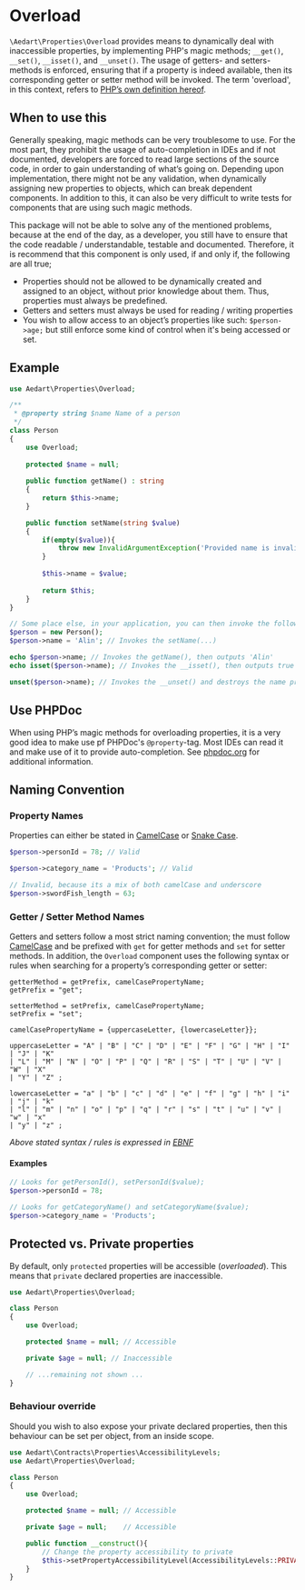 # Overload

`\Aedart\Properties\Overload` provides means to dynamically deal with inaccessible properties, by implementing PHP's magic methods;
`__get()`, `__set()`, `__isset()`, and `__unset()`.
The usage of getters- and setters-methods is enforced, ensuring that if a property is indeed available, then its corresponding getter or setter method will be invoked. The term 'overload', in this context, refers to [PHP’s own definition hereof](http://php.net/manual/en/language.oop5.overloading.php).

## When to use this

Generally speaking, magic methods can be very troublesome to use.
For the most part, they prohibit the usage of auto-completion in IDEs and if not documented, developers are forced to read large sections of the source code, in order to gain understanding of what’s going on. Depending upon implementation, there might not be any validation, when dynamically assigning new properties to objects, which can break dependent components.
In addition to this, it can also be very difficult to write tests for components that are using such magic methods.

This package will not be able to solve any of the mentioned problems, because at the end of the day, as a developer, you still have to ensure that the code readable / understandable, testable and documented.
Therefore, it is recommend that this component is only used, if and only if, the following are all true;

-	Properties should not be allowed to be dynamically created and assigned to an object, without prior knowledge about them. Thus, properties must always be predefined.
-	Getters and setters must always be used for reading / writing properties
-	You wish to allow access to an object’s properties like such: `$person->age;` but still enforce some kind of control when it's being accessed or set.

## Example

```php
use Aedart\Properties\Overload;

/**
 * @property string $name Name of a person
 */
class Person
{
    use Overload;
    
    protected $name = null;
    
    public function getName() : string
    {
	    return $this->name;
    }

    public function setName(string $value)
    {
        if(empty($value)){
            throw new InvalidArgumentException('Provided name is invalid');
        }
        
        $this->name = $value;
        
        return $this;
    }
}

// Some place else, in your application, you can then invoke the following:
$person = new Person();
$person->name = 'Alin'; // Invokes the setName(...)

echo $person->name;	// Invokes the getName(), then outputs 'Alin'
echo isset($person->name); // Invokes the __isset(), then outputs true

unset($person->name); // Invokes the __unset() and destroys the name property
```

## Use PHPDoc

When using PHP’s magic methods for overloading properties, it is a very good idea to make use pf PHPDoc's `@property`-tag.
Most IDEs can read it and make use of it to provide auto-completion.
See [phpdoc.org](http://www.phpdoc.org/docs/latest/references/phpdoc/tags/property.html) for additional information.

## Naming Convention

### Property Names

Properties can either be stated in [CamelCase](http://en.wikipedia.org/wiki/CamelCase) or [Snake Case](http://en.wikipedia.org/wiki/Snake_case).

```php
$person->personId = 78; // Valid

$person->category_name = 'Products'; // Valid

// Invalid, because its a mix of both camelCase and underscore
$person->swordFish_length = 63;
```

### Getter / Setter Method Names

Getters and setters follow a most strict naming convention; the must follow [CamelCase](http://en.wikipedia.org/wiki/CamelCase) and be prefixed with `get` for getter methods and `set` for setter methods.
In addition, the `Overload` component uses the following syntax or rules when searching for a property’s corresponding getter or setter:

```
getterMethod = getPrefix, camelCasePropertyName;
getPrefix = "get";

setterMethod = setPrefix, camelCasePropertyName;
setPrefix = "set";

camelCasePropertyName = {uppercaseLetter, {lowercaseLetter}};

uppercaseLetter = "A" | "B" | "C" | "D" | "E" | "F" | "G" | "H" | "I" | "J" | "K"
| "L" | "M" | "N" | "O" | "P" | "Q" | "R" | "S" | "T" | "U" | "V" | "W" | "X"
| "Y" | "Z" ;

lowercaseLetter = "a" | "b" | "c" | "d" | "e" | "f" | "g" | "h" | "i" | "j" | "k"
| "l" | "m" | "n" | "o" | "p" | "q" | "r" | "s" | "t" | "u" | "v" | "w" | "x"
| "y" | "z" ;
```

_Above stated syntax / rules is expressed in [EBNF](http://en.wikipedia.org/wiki/Extended_Backus%E2%80%93Naur_Form)_

#### Examples

```php
// Looks for getPersonId(), setPersonId($value);
$person->personId = 78;

// Looks for getCategoryName() and setCategoryName($value);
$person->category_name = 'Products';
```

## Protected vs. Private properties

By default, only `protected` properties will be accessible (_overloaded_).
This means that `private` declared properties are inaccessible.

```php
use Aedart\Properties\Overload;

class Person
{
    use Overload;

    protected $name = null; // Accessible

    private $age = null; // Inaccessible

    // ...remaining not shown ...
}
```

### Behaviour override

Should you wish to also expose your private declared properties, then this behaviour can be set per object, from an inside scope.

```php
use Aedart\Contracts\Properties\AccessibilityLevels;
use Aedart\Properties\Overload;

class Person
{
    use Overload;

    protected $name = null; // Accessible

    private $age = null;    // Accessible

    public function __construct(){
	    // Change the property accessibility to private
	    $this->setPropertyAccessibilityLevel(AccessibilityLevels::PRIVATE_LEVEL);
    }
}
```
